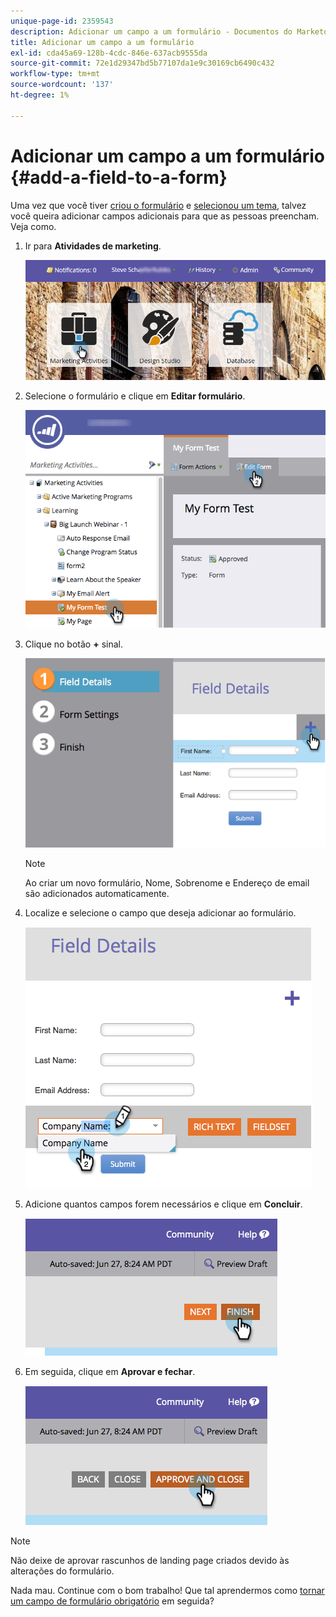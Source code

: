 ```yaml
---
unique-page-id: 2359543
description: Adicionar um campo a um formulário - Documentos do Marketo - Documentação do produto
title: Adicionar um campo a um formulário
exl-id: cda45a69-128b-4cdc-846e-637acb9555da
source-git-commit: 72e1d29347bd5b77107da1e9c30169cb6490c432
workflow-type: tm+mt
source-wordcount: '137'
ht-degree: 1%

---
```


# Adicionar um campo a um formulário {#add-a-field-to-a-form}

Uma vez que você tiver [criou o formulário](/help/marketo/product-docs/demand-generation/forms/creating-a-form/create-a-form.md) e [selecionou um tema](/help/marketo/product-docs/demand-generation/forms/creating-a-form/select-a-form-theme.md), talvez você queira adicionar campos adicionais para que as pessoas preencham. Veja como.

1. Ir para **Atividades de marketing**.

   ![](assets/login-marketing-activities-2.png)

1. Selecione o formulário e clique em **Editar formulário**.

   ![](assets/editform-1.png)

1. Clique no botão **+** sinal.

   ![](assets/image2014-9-15-17-18-17.png)

   >[!NOTE]
   >
   >Ao criar um novo formulário, Nome, Sobrenome e Endereço de email são adicionados automaticamente.

1. Localize e selecione o campo que deseja adicionar ao formulário.

   ![](assets/image2014-9-15-17-3a18-3a26.png)

1. Adicione quantos campos forem necessários e clique em **Concluir**.

   ![](assets/image2014-9-15-17-3a18-3a35.png)

1. Em seguida, clique em **Aprovar e fechar**.

   ![](assets/image2014-9-15-17-3a18-3a43.png)

>[!NOTE]
>
>Não deixe de aprovar rascunhos de landing page criados devido às alterações do formulário.

Nada mau. Continue com o bom trabalho! Que tal aprendermos como [tornar um campo de formulário obrigatório](/help/marketo/product-docs/demand-generation/forms/creating-a-form/make-a-form-field-required.md) em seguida?
